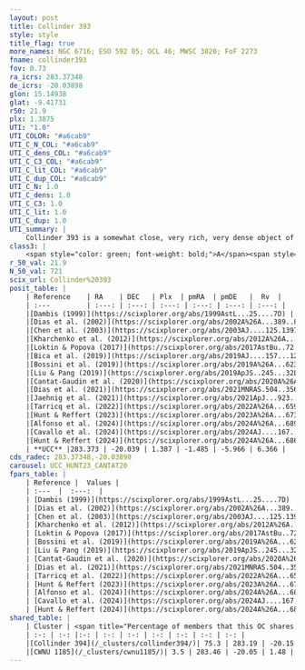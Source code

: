 ```yaml
---
layout: post
title: Collinder 393
style: style
title_flag: true
more_names: NGC 6716; ESO 592 05; OCL 46; MWSC 3020; FoF 2273
fname: collinder393
fov: 0.73
ra_icrs: 283.37348
de_icrs: -20.03898
glon: 15.14938
glat: -9.41731
r50: 21.9
plx: 1.3875
UTI: "1.0"
UTI_COLOR: "#a6cab9"
UTI_C_N_COL: "#a6cab9"
UTI_C_dens_COL: "#a6cab9"
UTI_C_C3_COL: "#a6cab9"
UTI_C_lit_COL: "#a6cab9"
UTI_C_dup_COL: "#a6cab9"
UTI_C_N: 1.0
UTI_C_dens: 1.0
UTI_C_C3: 1.0
UTI_C_lit: 1.0
UTI_C_dup: 1.0
UTI_summary: |
    Collinder 393 is a somewhat close, very rich, very dense object of very high C3 quality. It is very well-studied in the literature.<br><br>This object shares a significant percentage of members with at least one entry reported in the same catalogue.
class3: |
    <span style="color: green; font-weight: bold;">A</span><span style="color: green; font-weight: bold;">A</span>
r_50_val: 21.9
N_50_val: 721
scix_url: Collinder%20393
posit_table: |
    | Reference    | RA    | DEC   | Plx  | pmRA  | pmDE   |  Rv  |
    | :---         | :---: | :---: | :---: | :---: | :---: | :---: |
    |[Dambis (1999)](https://scixplorer.org/abs/1999AstL...25....7D) | 283.642 | -19.902 | -- | -- | -- | -- |
    |[Dias et al. (2002)](https://scixplorer.org/abs/2002A%26A...389..871D) | 283.642 | -19.902 | -- | 0.45 | -1.56 | 6.0 |
    |[Chen et al. (2003)](https://scixplorer.org/abs/2003AJ....125.1397C) | 283.637 | -19.905 | -- | -- | -- | -- |
    |[Kharchenko et al. (2012)](https://scixplorer.org/abs/2012A%26A...543A.156K) | 283.642 | -19.885 | -- | -2.22 | -4.85 | -- |
    |[Loktin & Popova (2017)](https://scixplorer.org/abs/2017AstBu..72..257L) | 283.635 | -19.903 | -- | 1.163 | -6.505 | 6.0 |
    |[Bica et al. (2019)](https://scixplorer.org/abs/2019AJ....157...12B) | 283.641 | -19.896 | -- | -- | -- | -- |
    |[Bossini et al. (2019)](https://scixplorer.org/abs/2019A%26A...623A.108B) | 283.616 | -19.888 | -- | -- | -- | -- |
    |[Liu & Pang (2019)](https://scixplorer.org/abs/2019ApJS..245...32L) | 283.562 | -19.831 | 1.392 | -1.462 | -5.998 | -- |
    |[Cantat-Gaudin et al. (2020)](https://scixplorer.org/abs/2020A%26A...640A...1C) | 283.616 | -19.888 | 1.405 | -1.476 | -6.013 | -- |
    |[Dias et al. (2021)](https://scixplorer.org/abs/2021MNRAS.504..356D) | 283.6 | -19.896 | 1.412 | -1.46 | -5.991 | 3.561 |
    |[Jaehnig et al. (2021)](https://scixplorer.org/abs/2021ApJ...923..129J) | 283.595 | -19.892 | 1.433 | -1.462 | -6.04 | -- |
    |[Tarricq et al. (2022)](https://scixplorer.org/abs/2022A%26A...659A..59T) | 283.555 | -19.889 | 1.388 | -1.473 | -5.962 | -- |
    |[Hunt & Reffert (2023)](https://scixplorer.org/abs/2023A%26A...673A.114H) | 283.62 | -19.892 | 1.429 | -1.485 | -5.989 | 3.505 |
    |[Alfonso et al. (2024)](https://scixplorer.org/abs/2024A%26A...689A..18A) | 283.185 | -20.151 | 1.334 | -1.483 | -5.943 | -- |
    |[Cavallo et al. (2024)](https://scixplorer.org/abs/2024AJ....167...12C) | 283.545 | -19.946 | 1.423 | -- | -- | -- |
    |[Hunt & Reffert (2024)](https://scixplorer.org/abs/2024A%26A...686A..42H) | 283.62 | -19.892 | 1.429 | -1.485 | -5.989 | 3.505 |
    | **UCC** |283.373 | -20.039 | 1.387 | -1.485 | -5.966 | 6.366 | 
cds_radec: 283.37348,-20.03898
carousel: UCC_HUNT23_CANTAT20
fpars_table: |
    | Reference |  Values |
    | :---  |  :---:  |
    | [Dambis (1999)](https://scixplorer.org/abs/1999AstL...25....7D) | `E_B-V_=0.148, DM0=8.8, log_age_=8.1` |
    | [Dias et al. (2002)](https://scixplorer.org/abs/2002A%26A...389..871D) | `E(B-V)=0.22, Dist=789.0, Age=7.961, [Fe/H]=-0.31` |
    | [Chen et al. (2003)](https://scixplorer.org/abs/2003AJ....125.1397C) | `E(B-V)=0.22, HDis=789, Age=0.09, [Fe/H]_1=-0.31` |
    | [Kharchenko et al. (2012)](https://scixplorer.org/abs/2012A%26A...543A.156K) | `e_bv=0.229, distance=669, log_age=7.385, metallicity=-0.31` |
    | [Loktin & Popova (2017)](https://scixplorer.org/abs/2017AstBu..72..257L) | `E(B-V)=0.22, Dmod=9.489, logt=7.963` |
    | [Bossini et al. (2019)](https://scixplorer.org/abs/2019A%26A...623A.108B) | `AV=0.707, Dist=9.116, logA=7.932, Fe/H=-0.31` |
    | [Liu & Pang (2019)](https://scixplorer.org/abs/2019ApJS..245...32L) | `Age=0.047, Z=0.5` |
    | [Cantat-Gaudin et al. (2020)](https://scixplorer.org/abs/2020A%26A...640A...1C) | `AVNN=0.43, DMNN=9.23, AgeNN=7.99` |
    | [Dias et al. (2021)](https://scixplorer.org/abs/2021MNRAS.504..356D) | `Av=0.65, Dist=686, logage=8.168, [Fe/H]=0.097` |
    | [Tarricq et al. (2022)](https://scixplorer.org/abs/2022A%26A...659A..59T) | `Dist=692, logAgeNN=8.02` |
    | [Hunt & Reffert (2023)](https://scixplorer.org/abs/2023A%26A...673A.114H) | `AV50=0.635, diffAV50=0.963, MOD50=9.155, logAge50=7.902` |
    | [Alfonso et al. (2024)](https://scixplorer.org/abs/2024A%26A...689A..18A) | `AV=0.43050, MOD=9.22940, logAge=8.42315, Z=0.09753` |
    | [Cavallo et al. (2024)](https://scixplorer.org/abs/2024AJ....167...12C) | `AV50=0.74, dMod50=9.21, logAge50=8.15, [Fe/H]50=0.16` |
    | [Hunt & Reffert (2024)](https://scixplorer.org/abs/2024A%26A...686A..42H) | `MassJ=1957.81` |
shared_table: |
    | Cluster | <span title="Percentage of members that this OC shares with the ones listed">%</span>   | RA   | DEC   | Plx   | pmRA  | pmDE  | Rv | UTI |
    | :-: | :-: |:-: | :-: | :-: | :-: | :-: | :-: | :-: |
    |[Collinder 394](/_clusters/collinder394/)| 75.3 | 283.19 | -20.15 | 1.38 | -1.48 | -5.94 | 6.62 |1.0 |
    |[CWNU 1185](/_clusters/cwnu1185/)| 3.5 | 283.46 | -20.05 | 1.48 | -1.55 | -6.0 | -0.34 |0.0 |
---
```

